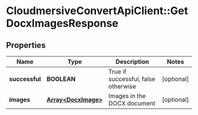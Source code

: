 # CloudmersiveConvertApiClient::GetDocxImagesResponse

## Properties
Name | Type | Description | Notes
------------ | ------------- | ------------- | -------------
**successful** | **BOOLEAN** | True if successful, false otherwise | [optional] 
**images** | [**Array&lt;DocxImage&gt;**](DocxImage.md) | Images in the DOCX document | [optional] 


